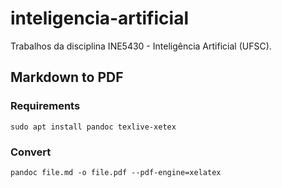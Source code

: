 # inteligencia-artificial
Trabalhos da disciplina INE5430 - Inteligência Artificial (UFSC).

## Markdown to PDF

### Requirements

```
sudo apt install pandoc texlive-xetex
```


### Convert

```
pandoc file.md -o file.pdf --pdf-engine=xelatex
```